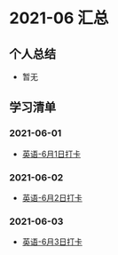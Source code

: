 # 2021-06 汇总

## 个人总结
* 暂无

## 学习清单
### 2021-06-01
* [英语-6月1日打卡](./2021-06-01/英语-6月1日打卡.md)

### 2021-06-02
* [英语-6月2日打卡](./2021-06-02/英语-6月2日打卡.md)

### 2021-06-03
* [英语-6月3日打卡](./2021-06-03/英语-6月3日打卡.md)
